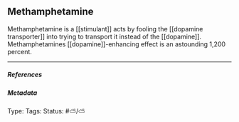 ## Methamphetamine  # 

Methamphetamine is a [[stimulant]] acts by fooling the [[dopamine transporter]] into trying to transport it instead of the [[dopamine]]. Methamphetamines [[dopamine]]-enhancing effect is an astounding 1,200 percent.

___

##### References



##### Metadata

Type: 
Tags:
Status: #⛅️/⛅️